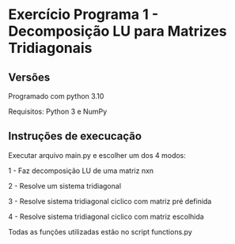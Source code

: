 # Exercício Programa 1 - Decomposição LU para Matrizes Tridiagonais

## Versões
Programado com python 3.10

Requisitos: 
Python 3 e NumPy

## Instruções de execucação
Executar arquivo main.py e escolher um dos 4 modos:

1 - Faz decomposição LU de uma matriz nxn

2 - Resolve um sistema tridiagonal

3 - Resolve sistema tridiagonal ciclico com matriz pré definida

4 - Resolve sistema tridiagonal ciclico com matriz escolhida

Todas as funções utilizadas estão no script functions.py
